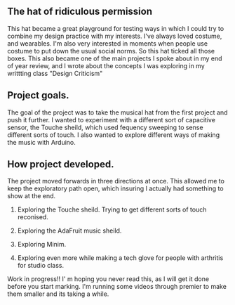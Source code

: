 ## The hat of ridiculous permission

This hat became a great playground for testing ways in which I could try to combine my design practice with my interests. I've always loved costume, and 
wearables. I'm also very interested in moments when people use costume to put down the usual social norms. So this hat ticked all those boxes. This also became one of the main projects I spoke about in my end of year review, and I wrote about the concepts I was exploring in my writtting class "Design Criticism"


## Project goals. 

The goal of the project was to take the musical hat from the first project and push it further. I wanted to experiment with a different 
sort of capacitive sensor, the Touche sheild, which used fequency sweeping to sense different sorts of touch.  I also wanted
to explore different ways of making the music with Arduino.  

## How project developed. 

The project moved forwards in three directions at once. This allowed me to keep the exploratory path open, which insuring I actually had something to show at the end. 

1. Exploring the Touche sheild. Trying to get different sorts of touch reconised. 

2. Exploring the AdaFruit music sheild.

3. Exploring Minim.

4. Exploring even more while making a tech glove for people with arthritis for studio class. 





Work in progress!! I' m hoping you never read this, as I will get it done before you start marking. I'm running some videos through premier to make
them smaller and its taking a while. 
